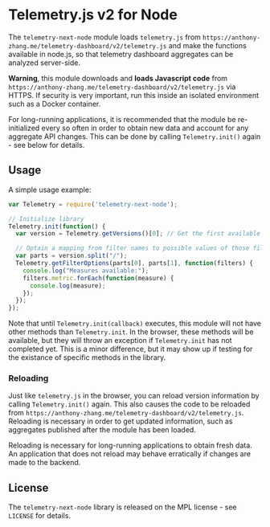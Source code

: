 Telemetry.js v2 for Node
========================

The `telemetry-next-node` module loads `telemetry.js` from `https://anthony-zhang.me/telemetry-dashboard/v2/telemetry.js` and make the functions available in node.js, so that telemetry dashboard aggregates can be analyzed server-side.

**Warning**, this module downloads and **loads Javascript code** from `https://anthony-zhang.me/telemetry-dashboard/v2/telemetry.js` via HTTPS. If security is very important, run this inside an isolated environment such as a Docker container.

For long-running applications, it is recommended that the module be re-initialized every so often in order to obtain new data and account for any aggregate API changes. This can be done by calling `Telemetry.init()` again - see below for details.

Usage
-----

A simple usage example:

```js
var Telemetry = require('telemetry-next-node');

// Initialize library
Telemetry.init(function() {
  var version = Telemetry.getVersions()[0]; // Get the first available version

  // Optain a mapping from filter names to possible values of those filters
  var parts = version.split("/");
  Telemetry.getFilterOptions(parts[0], parts[1], function(filters) {
    console.log("Measures available:");
    filters.metric.forEach(function(measure) {
      console.log(measure);
    });
  });
});
```

Note that until `Telemetry.init(callback)` executes, this module will not have other methods than `Telemetry.init`. In the browser, these methods will be available, but they will throw an exception if `Telemetry.init` has not completed yet. This is a minor difference, but it may show up if testing for the existance of specific methods in the library.

### Reloading

Just like `telemetry.js` in the browser, you can reload version information by calling `Telemetry.init()` again. This also causes the code to be reloaded from `https://anthony-zhang.me/telemetry-dashboard/v2/telemetry.js`. Reloading is necessary in order to get updated information, such as aggregates published after the module has been loaded.

Reloading is necessary for long-running applications to obtain fresh data. An application that does not reload may behave erratically if changes are made to the backend.

License
-------

The `telemetry-next-node` library is released on the MPL license - see `LICENSE` for details.
